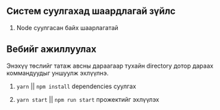 

## Систем суулгахад шаардлагай зүйлс 

1. Node суулгасан байх шаарлагатай

## Вебийг ажиллуулах

Энэхүү төслийг татаж авсны дараагаар тухайн directory дотор дараах коммандуудыг уншуулж эхлүүлнэ.
1. `yarn` || `npm install` dependencies суулгах

2. `yarn start` || `npm run start` прожектийг эхлүүлэх